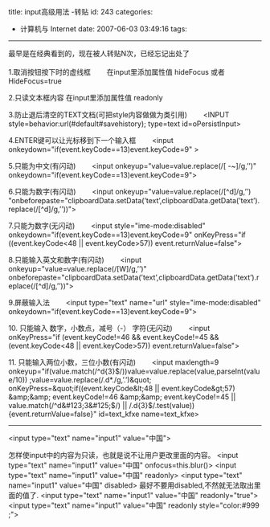 title: input高级用法 -转贴
id: 243
categories:
  - 计算机与 Internet
date: 2007-06-03 03:49:16
tags:
---

<div id="msgcns!9697D6160EFEBC17!1090" class="bvMsg"><div>最早是在经典看到的，现在被人转贴N次，已经忘记出处了</div>
<div> </div>
<div>1.取消按钮按下时的虚线框 
　　在input里添加属性值 hideFocus 或者 HideFocus=true 

2.只读文本框内容 
在input里添加属性值 readonly 

3.防止退后清空的TEXT文档(可把style内容做做为类引用) 
　　&lt;INPUT style=behavior:url(#default#savehistory); type=text id=oPersistInput&gt; 

4.ENTER键可以让光标移到下一个输入框 
　　&lt;input onkeydown=&quot;if(event.keyCode==13)event.keyCode=9&quot; &gt; 

5.只能为中文(有闪动) 
　　&lt;input onkeyup=&quot;value=value.replace(/[ -~]/g,’’)&quot; onkeydown=&quot;if(event.keyCode==13)event.keyCode=9&quot;&gt; 

6.只能为数字(有闪动) 
　　&lt;input onkeyup=&quot;value=value.replace(/[^d]/g,’’) &quot;onbeforepaste=&quot;clipboardData.setData(’text’,clipboardData.getData(’text’).replace(/[^d]/g,’’))&quot;&gt; 

7.只能为数字(无闪动) 
　　&lt;input style=&quot;ime-mode:disabled&quot; onkeydown=&quot;if(event.keyCode==13)event.keyCode=9&quot; onKeyPress=&quot;if ((event.keyCode&lt;48 || event.keyCode&gt;57)) event.returnValue=false&quot;&gt; 

8.只能输入英文和数字(有闪动) 
　　&lt;input onkeyup=&quot;value=value.replace(/[W]/g,’’)&quot; onbeforepaste=&quot;clipboardData.setData(’text’,clipboardData.getData(’text’).replace(/[^d]/g,’’))&quot;&gt; 

9.屏蔽输入法 
　　&lt;input type=&quot;text&quot; name=&quot;url&quot; style=&quot;ime-mode:disabled&quot; onkeydown=&quot;if(event.keyCode==13)event.keyCode=9&quot;&gt; 

10\. 只能输入 数字，小数点，减号（-） 字符(无闪动) 
　　&lt;input onKeyPress=&quot;if (event.keyCode!=46 &amp;&amp; event.keyCode!=45 &amp;&amp; (event.keyCode&lt;48 || event.keyCode&gt;57)) event.returnValue=false&quot;&gt; 

11\. 只能输入两位小数，三位小数(有闪动) 
　　&lt;input maxlength=9 onkeyup=&quot;if(value.match(/^d&#123;3&#125;$/))value=value.replace(value,parseInt(value/10)) ;value=value.replace(/.d*./g,’.’)&quot; onKeyPress=&quot;if((event.keyCode&lt;48 || event.keyCode&gt;57) &amp;&amp; event.keyCode!=46 &amp;&amp; event.keyCode!=45 || value.match(/^d&#123;3&#125;$/) || /.d&#123;3&#125;$/.test(value)) &#123;event.returnValue=false&#125;&quot; id=text_kfxe name=text_kfxe&gt; 

------------------------------------------------------------------------
&lt;input type=&quot;text&quot; name=&quot;input1&quot; value=&quot;中国&quot;&gt;

怎样使input中的内容为只读，也就是说不让用户更改里面的内容。
&lt;input type=&quot;text&quot; name=&quot;input1&quot; value=&quot;中国&quot; onfocus=this.blur()&gt;
&lt;input type=&quot;text&quot; name=&quot;input1&quot; value=&quot;中国&quot; readonly&gt;
&lt;input type=&quot;text&quot; name=&quot;input1&quot; value=&quot;中国&quot; disabled&gt;
最好不要用disabled,不然就无法取出里面的值了.
&lt;input type=&quot;text&quot; name=&quot;input1&quot; value=&quot;中国&quot; readonly=&quot;true&quot;&gt;
&lt;input type=&quot;text&quot; name=&quot;input1&quot; value=&quot;中国&quot; readonly style=&quot;color:#999 ;&quot;&gt; </div></div>